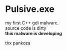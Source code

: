 # Pulsive.exe
my first C++ gdi malware.
<br>
source code is dirty
<br>
**this malware is developing**

thx pankoza
